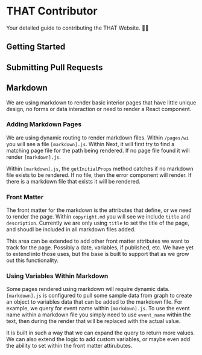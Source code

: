 # THAT Contributor
Your detailed guide to contributing the THAT Website. 🌲🌲

## Getting Started

## Submitting Pull Requests

## Markdown

We are using markdown to render basic interior pages that have little unique design, no forms or data interaction or need to render a React component. 

### Adding Markdown Pages

We are using dynamic routing to render markdown files. Within `/pages/wi` you will see a file `[markdown].js`. Within Next, it will first try to find a matching page file for the path being rendered. If no page file found it will render `[markdown].js`. 

Within `[markdown].js`, the `getInitialProps` method catches if no markdown file exists to be rendered. If no file, then the error component will render. If there is a markdown file that exists it will be rendered. 

### Front Matter

The front matter for the markdown is the attributes that define, or we need to render the page. Within `copyright.md` you will see we include `title` and `description`. Currently we are only using `title` to set the title of the page, and shoudl be included in all markdown files added. 

This area can be extended to add other front matter attributes we want to track for the page. Possibly a date, variables, if published, etc. We have yet to extend into those uses, but the base is built to support that as we grow out this functionality. 

### Using Variables Within Markdown

Some pages rendered using markdown will require dynamic data. `[markdown].js` is configured to pull some sample data from graph to create an object to variables data that can be added to the markdown file. For example, we query for event name within `[markdown].js`. To use the event name within a markdown file you simply need to use `event_name` within the text, then during the render that will be replaced with the actual value. 

It is built in such a way that we can expand the query to return more values. We can also extend the logic to add custom variables, or maybe even add the ability to set within the front matter attirubutes. 